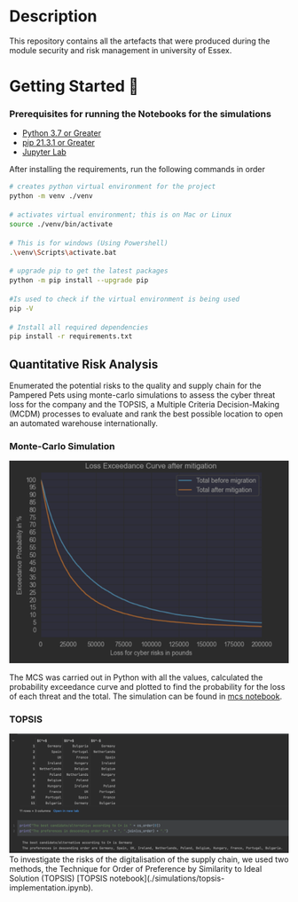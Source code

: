 # Description
This repository contains all the artefacts that were produced during the module security and risk management in university of Essex.


# Getting Started 🚀

### Prerequisites for running the Notebooks for the simulations
* <a href=https://www.python.org/downloads/release/python-370/> Python 3.7 or Greater</a>
* <a href=https://pip.pypa.io/en/stable/installation/> pip 21.3.1 or Greater</a>
* <a href=https://jupyter.org/install/> Jupyter Lab</a>

After installing the requirements, run the following commands in order
```bash
# creates python virtual environment for the project
python -m venv ./venv 

# activates virtual environment; this is on Mac or Linux
source ./venv/bin/activate 

# This is for windows (Using Powershell)
.\venv\Scripts\activate.bat 

# upgrade pip to get the latest packages
python -m pip install --upgrade pip 

#Is used to check if the virtual environment is being used 
pip -V  

# Install all required dependencies
pip install -r requirements.txt 

```

## Quantitative Risk Analysis

Enumerated the potential risks to the quality and supply chain for the Pampered Pets using monte-carlo simulations to
assess the cyber threat loss for the company and the TOPSIS, a Multiple Criteria Decision-Making (MCDM) processes to evaluate
and rank the best possible location to open an automated warehouse internationally.

### Monte-Carlo Simulation
<img title="Monte Carlo" alt="Alt text" src="./images/mcs_results.png">

The MCS was carried out in Python with all the values, calculated the probability exceedance curve and plotted to find the probability for the loss of each threat and the total.
The simulation can be found in [mcs notebook](./simulations/mcs_cyber_risks.ipynb).

### TOPSIS 
<img title="Monte Carlo" alt="Alt text" src="./images/topsis_res.png">
To investigate the risks of the digitalisation of the supply chain, we used two methods, the Technique for Order of Preference by 
Similarity to Ideal Solution (TOPSIS) [TOPSIS notebook](./simulations/topsis-implementation.ipynb).


